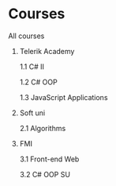 # Courses
All courses

1. Telerik Academy
    
    1.1 C# II
    
    1.2 C# OOP

    1.3 JavaScript Applications
  
2. Soft uni
    
    2.1 Algorithms

3. FMI
  
    3.1 Front-end Web

    3.2 C# OOP SU
    
